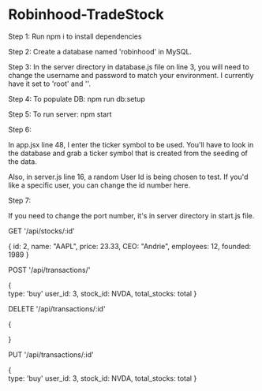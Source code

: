 # Robinhood-TradeStock

Step 1:
Run npm i to install dependencies

Step 2: 
Create a database named 'robinhood' in MySQL. 

Step 3:
In the server directory in database.js file on line 3, you will need to change the username
and password to match your environment. I currently have it set to 'root' and ''. 

Step 4: 
To populate DB:
npm run db:setup

Step 5:
To run server: 
npm start 

Step 6: 

In app.jsx line 48, I enter the ticker symbol to be used. You'll have to look in the database and grab a ticker symbol that is created from the seeding of the data. 

Also, in server.js line 16, a random User Id is being chosen to test. If you'd like a specific user, you can change the id number here. 

Step 7: 

If you need to change the port number, it's in server directory in start.js file. 




GET '/api/stocks/:id'

{   id: 2,
    name: "AAPL",
    price: 23.33,
    CEO: "Andrie",
    employees: 12,
    founded: 1989
}

POST '/api/transactions/'

{   
    type: 'buy'
    user_id: 3,
    stock_id: NVDA,
    total_stocks: total
}

DELETE '/api/transactions/:id'

{   
    
}

PUT '/api/transactions/:id'

{   
    type: 'buy'
    user_id: 3,
    stock_id: NVDA,
    total_stocks: total
}
